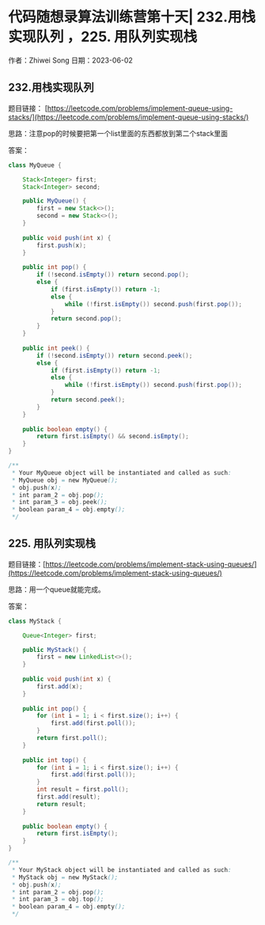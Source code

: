 # 代码随想录算法训练营第十天| 232.用栈实现队列 ，225. 用队列实现栈
作者：Zhiwei Song 
日期：2023-06-02

## 232.用栈实现队列
题目链接： [https://leetcode.com/problems/implement-queue-using-stacks/](https://leetcode.com/problems/implement-queue-using-stacks/)

思路：注意pop的时候要把第一个list里面的东西都放到第二个stack里面

答案：

```java
class MyQueue {

    Stack<Integer> first;
    Stack<Integer> second;

    public MyQueue() {
        first = new Stack<>();
        second = new Stack<>();
    }
    
    public void push(int x) {
        first.push(x);
    }
    
    public int pop() {
        if (!second.isEmpty()) return second.pop();
        else {
            if (first.isEmpty()) return -1;
            else {
                while (!first.isEmpty()) second.push(first.pop());
            }
            return second.pop();
        }
    }
    
    public int peek() {
        if (!second.isEmpty()) return second.peek();
        else {
            if (first.isEmpty()) return -1;
            else {
                while (!first.isEmpty()) second.push(first.pop());
            }
            return second.peek();
        }
    }
    
    public boolean empty() {
        return first.isEmpty() && second.isEmpty();
    }
}

/**
 * Your MyQueue object will be instantiated and called as such:
 * MyQueue obj = new MyQueue();
 * obj.push(x);
 * int param_2 = obj.pop();
 * int param_3 = obj.peek();
 * boolean param_4 = obj.empty();
 */
```

## 225. 用队列实现栈
题目链接：[https://leetcode.com/problems/implement-stack-using-queues/](https://leetcode.com/problems/implement-stack-using-queues/)

思路：用一个queue就能完成。

答案：

```java
class MyStack {

    Queue<Integer> first;

    public MyStack() {
        first = new LinkedList<>();
    }
    
    public void push(int x) {
        first.add(x);
    }
    
    public int pop() {
        for (int i = 1; i < first.size(); i++) {
            first.add(first.poll());
        }
        return first.poll();
    }
    
    public int top() {
        for (int i = 1; i < first.size(); i++) {
            first.add(first.poll());
        }
        int result = first.poll();
        first.add(result);
        return result;
    }
    
    public boolean empty() {
        return first.isEmpty();
    }
}

/**
 * Your MyStack object will be instantiated and called as such:
 * MyStack obj = new MyStack();
 * obj.push(x);
 * int param_2 = obj.pop();
 * int param_3 = obj.top();
 * boolean param_4 = obj.empty();
 */
```
